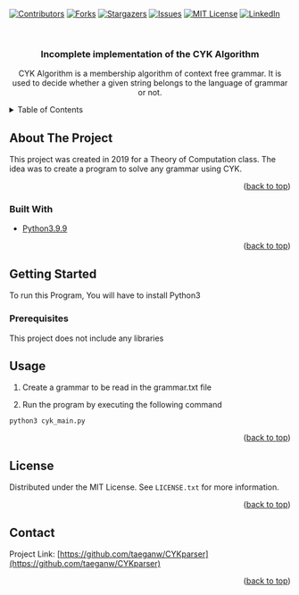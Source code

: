 <div id="top"></div>

<!-- PROJECT SHIELDS -->
<!--
*** I'm using markdown "reference style" links for readability.
*** Reference links are enclosed in brackets [ ] instead of parentheses ( ).
*** See the bottom of this document for the declaration of the reference variables
*** for contributors-url, forks-url, etc. This is an optional, concise syntax you may use.
*** https://www.markdownguide.org/basic-syntax/#reference-style-links
-->
[![Contributors][contributors-shield]][contributors-url]
[![Forks][forks-shield]][forks-url]
[![Stargazers][stars-shield]][stars-url]
[![Issues][issues-shield]][issues-url]
[![MIT License][license-shield]][license-url]
[![LinkedIn][linkedin-shield]][linkedin-url]


<!-- PROJECT LOGO -->
<br />
<div align="center">
 
<h3 align="center">Incomplete implementation of the CYK Algorithm</h3>

  <p align="center">
    CYK Algorithm is a membership algorithm of context free grammar. It is used to decide whether a given string belongs to the language of grammar or not.
    <br />
  </p>
</div>



<!-- TABLE OF CONTENTS -->
<details>
  <summary>Table of Contents</summary>
  <ol>
    <li>
      <a href="#about-the-project">About The Project</a>
      <ul>
        <li><a href="#built-with">Built With</a></li>
      </ul>
    </li>
    <li>
      <a href="#getting-started">Getting Started</a>
      <ul>
        <li><a href="#prerequisites">Prerequisites</a></li>
        <li><a href="#installation">Installation</a></li>
      </ul>
    </li>
    <li><a href="#usage">Usage</a></li>
    <li><a href="#roadmap">Roadmap</a></li>
    <li><a href="#contributing">Contributing</a></li>
    <li><a href="#license">License</a></li>
    <li><a href="#contact">Contact</a></li>
    <li><a href="#acknowledgments">Acknowledgments</a></li>
  </ol>
</details>



<!-- ABOUT THE PROJECT -->
## About The Project
This project was created in 2019 for a Theory of Computation class. The idea was to create a program to solve any grammar using CYK.

<p align="right">(<a href="#top">back to top</a>)</p>



### Built With

<!-- * [Next.js](https://nextjs.org/) -->
<!-- * [React.js](https://reactjs.org/) -->
<!-- * [Vue.js](https://vuejs.org/) -->
<!-- * [Angular](https://angular.io/) -->
<!-- * [Svelte](https://svelte.dev/) -->
<!-- * [Laravel](https://laravel.com) -->
<!-- * [Bootstrap](https://getbootstrap.com) -->
<!-- * [JQuery](https://jquery.com) -->
* [Python3.9.9](https://python.org)

<p align="right">(<a href="#top">back to top</a>)</p>



<!-- GETTING STARTED -->
## Getting Started

To run this Program, You will have to install Python3


### Prerequisites

This project does not include any libraries

<!-- ### Installation -->


<!-- <p align="right">(<a href="#top">back to top</a>)</p> -->



<!-- USAGE EXAMPLES -->
## Usage

1. Create a grammar to be read in the grammar.txt file

2. Run the program by executing the following command

 ```python3 cyk_main.py```

<p align="right">(<a href="#top">back to top</a>)</p>



<!-- LICENSE -->
## License

Distributed under the MIT License. See `LICENSE.txt` for more information.

<p align="right">(<a href="#top">back to top</a>)</p>



<!-- CONTACT -->
## Contact


Project Link: [https://github.com/taeganw/CYKparser](https://github.com/taeganw/CYKparser)

<p align="right">(<a href="#top">back to top</a>)</p>


<!-- MARKDOWN LINKS & IMAGES -->
<!-- https://www.markdownguide.org/basic-syntax/#reference-style-links -->
[contributors-shield]: https://img.shields.io/github/contributors/taeganw/CYKparser.svg?style=for-the-badge
[contributors-url]: https://github.com/taeganw/CYKparser/graphs/contributors
[forks-shield]: https://img.shields.io/github/forks/taeganw/CYKparser.svg?style=for-the-badge
[forks-url]: https://github.com/taeganw/CYKparser/network/members
[stars-shield]: https://img.shields.io/github/stars/taeganw/CYKparser.svg?style=for-the-badge
[stars-url]: https://github.com/taeganw/CYKparser/stargazers
[issues-shield]: https://img.shields.io/github/issues/taeganw/CYKparser.svg?style=for-the-badge
[issues-url]: https://github.com/taeganw/CYKparser/issues
[license-shield]: https://img.shields.io/github/license/taeganw/CYKparser.svg?style=for-the-badge
[license-url]: https://github.com/taeganw/CYKparser/blob/master/LICENSE.txt
[linkedin-shield]: https://img.shields.io/badge/-LinkedIn-black.svg?style=for-the-badge&logo=linkedin&colorB=555
[linkedin-url]: https://linkedin.com/in/taegan-w-b17b7a91
